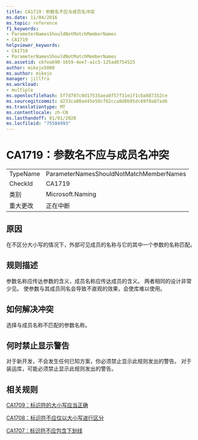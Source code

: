 ```yaml
---
title: CA1719：参数名不应与成员名冲突
ms.date: 11/04/2016
ms.topic: reference
f1_keywords:
- ParameterNamesShouldNotMatchMemberNames
- CA1719
helpviewer_keywords:
- CA1719
- ParameterNamesShouldNotMatchMemberNames
ms.assetid: c6fea690-1659-4ee7-a1c5-125ad6754525
author: mikejo5000
ms.author: mikejo
manager: jillfra
ms.workload:
- multiple
ms.openlocfilehash: 5f7d707c0d17535aea8f57f31e1f1cba887352ce
ms.sourcegitcommit: d233ca00ad45e50cf62cca0d0b95dc69f0a87ad6
ms.translationtype: MT
ms.contentlocale: zh-CN
ms.lasthandoff: 01/01/2020
ms.locfileid: "75584993"
---
```

# <a name="ca1719-parameter-names-should-not-match-member-names"></a>CA1719：参数名不应与成员名冲突

|||
|-|-|
|TypeName|ParameterNamesShouldNotMatchMemberNames|
|CheckId|CA1719|
|类别|Microsoft.Naming|
|重大更改|正在中断|

## <a name="cause"></a>原因
在不区分大小写的情况下，外部可见成员的名称与它的其中一个参数的名称匹配。

## <a name="rule-description"></a>规则描述
参数名称应传达参数的含义，成员名称应传达成员的含义。 两者相同的设计非常少见。 使参数与其成员同名会导致不直观的效果，会使库难以使用。

## <a name="how-to-fix-violations"></a>如何解决冲突
选择与成员名称不匹配的参数名称。

## <a name="when-to-suppress-warnings"></a>何时禁止显示警告
对于新开发，不会发生任何已知方案，你必须禁止显示此规则发出的警告。 对于装运库，可能必须禁止显示此规则发出的警告。

## <a name="related-rules"></a>相关规则
[CA1709：标识符的大小写应当正确](../code-quality/ca1709.md)

[CA1708：标识符不应仅以大小写进行区分](../code-quality/ca1708.md)

[CA1707：标识符不应包含下划线](../code-quality/ca1707.md)
